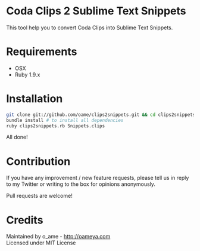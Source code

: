 # Coda Clips 2 Sublime Text Snippets

This tool help you to convert Coda Clips into Sublime Text Snippets.

# Requirements

* OSX
* Ruby 1.9.x

# Installation

```bash
git clone git://github.com/oame/clips2snippets.git && cd clips2snippets
bundle install # to install all dependencies
ruby clips2snippets.rb Snippets.clips
```

All done!

# Contribution

If you have any improvement / new feature requests, please tell us in reply to my Twitter or writing to the box for opinions anonymously.

Pull requests are welcome!

# Credits

Maintained by o_ame - http://oameya.com  
Licensed under MIT License